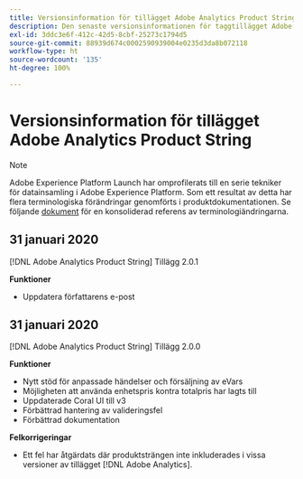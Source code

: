 ```yaml
---
title: Versionsinformation för tillägget Adobe Analytics Product String
description: Den senaste versionsinformationen för taggtillägget Adobe Analytics Product String på Adobe Experience-plattformen.
exl-id: 3ddc3e6f-412c-42d5-8cbf-25273c1794d5
source-git-commit: 88939d674c0002590939004e0235d3da8b072118
workflow-type: ht
source-wordcount: '135'
ht-degree: 100%

---
```


# Versionsinformation för tillägget Adobe Analytics Product String

>[!NOTE]
>
>Adobe Experience Platform Launch har omprofilerats till en serie tekniker för datainsamling i Adobe Experience Platform. Som ett resultat av detta har flera terminologiska förändringar genomförts i produktdokumentationen. Se följande [dokument](../../../term-updates.md) för en konsoliderad referens av terminologiändringarna.

## 31 januari 2020

[!DNL Adobe Analytics Product String] Tillägg 2.0.1

**Funktioner**

* Uppdatera författarens e-post

## 31 januari 2020

[!DNL Adobe Analytics Product String] Tillägg 2.0.0

**Funktioner**

* Nytt stöd för anpassade händelser och försäljning av eVars
* Möjligheten att använda enhetspris kontra totalpris har lagts till
* Uppdaterade Coral UI till v3
* Förbättrad hantering av valideringsfel
* Förbättrad dokumentation

**Felkorrigeringar**

* Ett fel har åtgärdats där produktsträngen inte inkluderades i vissa versioner av tillägget [!DNL Adobe Analytics].
